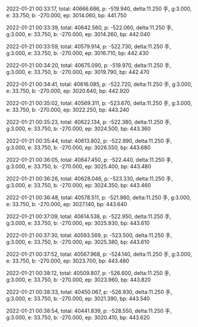 2022-01-21 00:33:17, total: 40666.686, p: -519.940, delta:11.250 手, g:3.000, e: 33.750, b: -270.000, ep: 3014.060, bp: 441.750

2022-01-21 00:33:39, total: 40642.560, p: -522.060, delta:11.250 手, g:3.000, e: 33.750, b: -270.000, ep: 3014.260, bp: 442.040

2022-01-21 00:33:59, total: 40579.914, p: -522.730, delta:11.250 手, g:3.000, e: 33.750, b: -270.000, ep: 3016.710, bp: 442.430

2022-01-21 00:34:20, total: 40675.090, p: -519.970, delta:11.250 手, g:3.000, e: 33.750, b: -270.000, ep: 3019.790, bp: 442.470

2022-01-21 00:34:41, total: 40616.085, p: -522.720, delta:11.250 手, g:3.000, e: 33.750, b: -270.000, ep: 3020.640, bp: 442.920

2022-01-21 00:35:02, total: 40569.311, p: -523.670, delta:11.250 手, g:3.000, e: 33.750, b: -270.000, ep: 3022.250, bp: 443.240

2022-01-21 00:35:23, total: 40622.134, p: -522.380, delta:11.250 手, g:3.000, e: 33.750, b: -270.000, ep: 3024.500, bp: 443.360

2022-01-21 00:35:44, total: 40613.802, p: -522.890, delta:11.250 手, g:3.000, e: 33.750, b: -270.000, ep: 3026.550, bp: 443.680

2022-01-21 00:36:05, total: 40647.450, p: -522.440, delta:11.250 手, g:3.000, e: 33.750, b: -270.000, ep: 3025.400, bp: 443.480

2022-01-21 00:36:26, total: 40628.046, p: -523.330, delta:11.250 手, g:3.000, e: 33.750, b: -270.000, ep: 3024.350, bp: 443.460

2022-01-21 00:36:48, total: 40578.511, p: -521.980, delta:11.250 手, g:3.000, e: 33.750, b: -270.000, ep: 3027.140, bp: 443.640

2022-01-21 00:37:09, total: 40614.538, p: -522.950, delta:11.250 手, g:3.000, e: 33.750, b: -270.000, ep: 3025.930, bp: 443.610

2022-01-21 00:37:30, total: 40593.569, p: -523.500, delta:11.250 手, g:3.000, e: 33.750, b: -270.000, ep: 3025.380, bp: 443.610

2022-01-21 00:37:52, total: 40567.968, p: -524.140, delta:11.250 手, g:3.000, e: 33.750, b: -270.000, ep: 3023.700, bp: 443.480

2022-01-21 00:38:12, total: 40509.807, p: -526.600, delta:11.250 手, g:3.000, e: 33.750, b: -270.000, ep: 3023.960, bp: 443.820

2022-01-21 00:38:33, total: 40450.067, p: -526.930, delta:11.250 手, g:3.000, e: 33.750, b: -270.000, ep: 3021.390, bp: 443.540

2022-01-21 00:38:54, total: 40441.839, p: -528.550, delta:11.250 手, g:3.000, e: 33.750, b: -270.000, ep: 3020.410, bp: 443.620